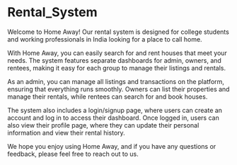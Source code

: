 # Rental_System
Welcome to Home Away! Our rental system is designed for college students and working professionals in India looking for a place to call home.

With Home Away, you can easily search for and rent houses that meet your needs. The system features separate dashboards for admin, owners, and rentees, making it easy for each group to manage their listings and rentals.

As an admin, you can manage all listings and transactions on the platform, ensuring that everything runs smoothly. Owners can list their properties and manage their rentals, while rentees can search for and book houses.

The system also includes a login/signup page, where users can create an account and log in to access their dashboard. Once logged in, users can also view their profile page, where they can update their personal information and view their rental history.

We hope you enjoy using Home Away, and if you have any questions or feedback, please feel free to reach out to us.
